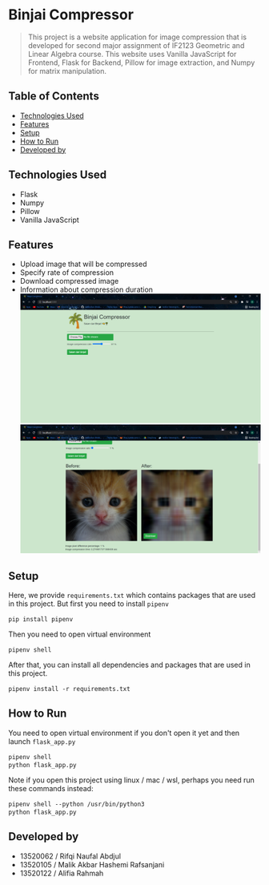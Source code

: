 # Binjai Compressor

> This project is a website application for image compression that is developed for second major assignment of IF2123 Geometric and Linear Algebra course. This website uses Vanilla JavaScript for Frontend, Flask for Backend, Pillow for image extraction, and Numpy for matrix manipulation.

## Table of Contents
- [Technologies Used](#technologies-used)
- [Features](#features)
- [Setup](#setup)
- [How to Run](#how-to-run)
- [Developed by](#developed-by)

## Technologies Used
- Flask
- Numpy
- Pillow
- Vanilla JavaScript

## Features
- Upload image that will be compressed
- Specify rate of compression
- Download compressed image
- Information about compression duration
![Layout Website Application](static/assets/layout-web.png)
![Layout Website Application with Original and Compressed Images](static/assets/layout-web-with-images.png)

## Setup
Here, we provide `requirements.txt` which contains packages that are used in this project. But first you need to install `pipenv`
```
pip install pipenv
```
Then you need to open virtual environment
```
pipenv shell
```
After that, you can install all dependencies and packages that are used in this project.
```
pipenv install -r requirements.txt
```

## How to Run
You need to open virtual environment if you don't open it yet and then launch `flask_app.py`
```
pipenv shell
python flask_app.py
```
Note if you open this project using linux / mac / wsl, perhaps you need run these commands instead:
```
pipenv shell --python /usr/bin/python3
python flask_app.py
```

## Developed by
- 13520062 / Rifqi Naufal Abdjul 
- 13520105 / Malik Akbar Hashemi Rafsanjani
- 13520122 / Alifia Rahmah